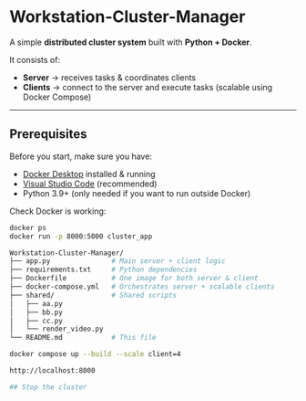 # Workstation-Cluster-Manager

A simple **distributed cluster system** built with **Python + Docker**.  

It consists of:
- **Server** → receives tasks & coordinates clients  
- **Clients** → connect to the server and execute tasks (scalable using Docker Compose)  

---

## Prerequisites

Before you start, make sure you have:

- [Docker Desktop](https://www.docker.com/products/docker-desktop) installed & running  
- [Visual Studio Code](https://code.visualstudio.com/) (recommended)  
- Python 3.9+ (only needed if you want to run outside Docker)  

Check Docker is working:

```bash
docker ps
docker run -p 8000:5000 cluster_app

Workstation-Cluster-Manager/
├── app.py               # Main server + client logic
├── requirements.txt     # Python dependencies
├── Dockerfile           # One image for both server & client
├── docker-compose.yml   # Orchestrates server + scalable clients
├── shared/              # Shared scripts
│   ├── aa.py
│   ├── bb.py
│   ├── cc.py
│   └── render_video.py
└── README.md            # This file

docker compose up --build --scale client=4

http://localhost:8000

## Stop the cluster
